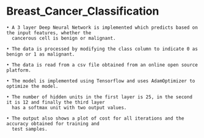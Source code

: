 # Breast_Cancer_Classification

    • A 3 layer Deep Neural Network is implemented which predicts based on the input features, whether the 
      cancerous cell is benign or malignant.

    • The data is processed by modifying the class column to indicate 0 as benign or 1 as malignant. 
      
    • The data is read from a csv file obtained from an online open source platform. 
      
    • The model is implemented using Tensorflow and uses AdamOptimizer to optimize the model.

    • The number of hidden units in the first layer is 25, in the second it is 12 and finally the third layer 
      has a softmax unit with two output values.

    • The output also shows a plot of cost for all iterations and the accuracy obtained for training and 
      test samples.
